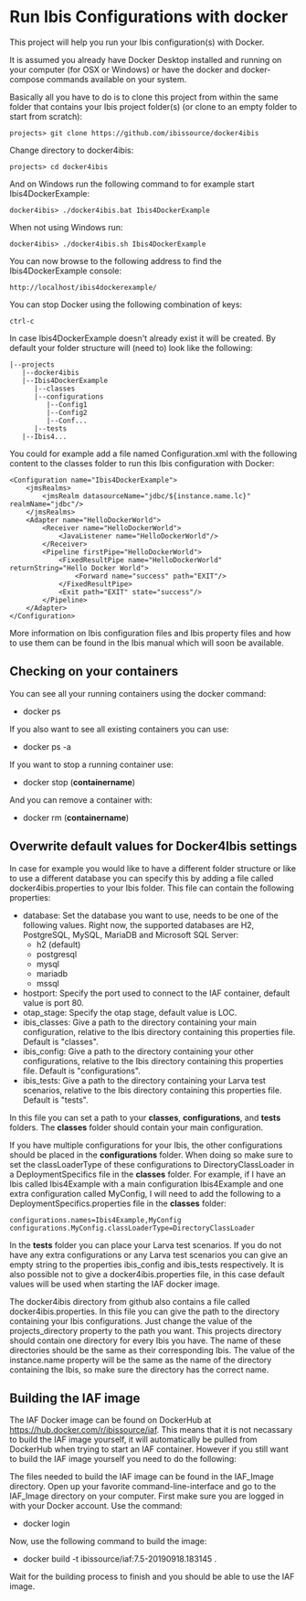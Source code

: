 # Run Ibis Configurations with docker

This project will help you run your Ibis configuration(s) with Docker.

It is assumed you already have Docker Desktop installed and running on your computer (for OSX or Windows) or have the docker and docker-compose commands available on your system.

Basically all you have to do is to clone this project from within the same folder that contains your Ibis project folder(s) (or clone to an empty folder to start from scratch):

```
projects> git clone https://github.com/ibissource/docker4ibis
```

Change directory to docker4ibis:

```
projects> cd docker4ibis
```

And on Windows run the following command to for example start Ibis4DockerExample:

```
docker4ibis> ./docker4ibis.bat Ibis4DockerExample
```

When not using Windows run:

```
docker4ibis> ./docker4ibis.sh Ibis4DockerExample
```

You can now browse to the following address to find the Ibis4DockerExample console:

```
http://localhost/ibis4dockerexample/
```

You can stop Docker using the following combination of keys: 

```
ctrl-c
```

In case Ibis4DockerExample doesn't already exist it will be created. By default your folder structure will (need to) look like the following:

```
|--projects
   |--docker4ibis
   |--Ibis4DockerExample
      |--classes
      |--configurations
         |--Config1
         |--Config2
         |--Conf...
      |--tests
   |--Ibis4...
```

You could for example add a file named Configuration.xml with the following content to the classes folder to run this Ibis configuration with Docker:

```
<Configuration name="Ibis4DockerExample">
	<jmsRealms>
		<jmsRealm datasourceName="jdbc/${instance.name.lc}" realmName="jdbc"/>
	</jmsRealms>
	<Adapter name="HelloDockerWorld">
		<Receiver name="HelloDockerWorld">
			<JavaListener name="HelloDockerWorld"/>
		</Receiver>
		<Pipeline firstPipe="HelloDockerWorld">
			<FixedResultPipe name="HelloDockerWorld" returnString="Hello Docker World">
				<Forward name="success" path="EXIT"/>
			</FixedResultPipe>
			<Exit path="EXIT" state="success"/>
		</Pipeline>
	</Adapter>
</Configuration>
```

More information on Ibis configuration files and Ibis property files and how to use them can be found in the Ibis manual which will soon be available.

## Checking on your containers

You can see all your running containers using the docker command:

- docker ps
 
If you also want to see all existing containers you can use:

- docker ps -a

If you want to stop a running container use:

- docker stop (**containername**)

And you can remove a container with:

- docker rm (**containername**)

## Overwrite default values for Docker4Ibis settings

In case for example you would like to have a different folder structure or like to use a different database you can specify this by adding a file called docker4ibis.properties to your Ibis folder. This file can contain the following properties:

 - database: Set the database you want to use, needs to be one of the following values. Right now, the supported databases are H2, PostgreSQL, MySQL, MariaDB and Microsoft SQL Server:
    - h2 (default)
    - postgresql
    - mysql
    - mariadb
    - mssql
- hostport: Specify the port used to connect to the IAF container, default value is port 80.
- otap_stage: Specify the otap stage, default value is LOC.
- ibis_classes: Give a path to the directory containing your main configuration, relative to the Ibis directory containing this properties file. Default is "classes".
- ibis_config: Give a path to the directory containing your other configurations, relative to the Ibis directory containing this properties file. Default is "configurations".
- ibis_tests: Give a path to the directory containing your Larva test scenarios, relative to the Ibis directory containing this properties file. Default is "tests".

In this file you can set a path to your **classes**, **configurations**, and **tests** folders. The **classes** folder should contain your main configuration.

If you have multiple configurations for your Ibis, the other configurations should be placed in the **configurations** folder. When doing so make sure to set the classLoaderType of these configurations to DirectoryClassLoader in a DeploymentSpecifics file in the **classes** folder. For example, if I have an Ibis called Ibis4Example with a main configuration Ibis4Example and one extra configuration called MyConfig, I will need to add the following to a DeploymentSpecifics.properties file in the **classes** folder:
```
configurations.names=Ibis4Example,MyConfig
configurations.MyConfig.classLoaderType=DirectoryClassLoader
```

In the **tests** folder you can place your Larva test scenarios.  If you do not have any extra configurations or any Larva test scenarios you can give an empty string to the properties ibis_config and ibis_tests respectively.
It is also possible not to give a docker4ibis.properties file, in this case default values will be used when starting the IAF docker image.

The docker4ibis directory from github also contains a file called docker4ibis.properties. In this file you can give the path to the directory containing your Ibis configurations. Just change the value of the projects_directory property to the path you want. This projects directory should contain one directory for every Ibis you have. The name of these directories should be the same as their corresponding Ibis. The value of the instance.name property will be the same as the name of the directory containing the Ibis, so make sure the directory has the correct name.

## Building the IAF image

The IAF Docker image can be found on DockerHub at https://hub.docker.com/r/ibissource/iaf. This means that it is not necassary to build the IAF image yourself, it will automatically be pulled from DockerHub when trying to start an IAF container. However if you still want to build the IAF image yourself you need to do the following:

The files needed to build the IAF image can be found in the IAF_Image directory. Open up your favorite command-line-interface and go to the IAF_Image directory on your computer. First make sure you are logged in with your Docker account. Use the command:

- docker login

Now, use the following command to build the image:

- docker build -t ibissource/iaf:7.5-20190918.183145 .

Wait for the building process to finish and you should be able to use the IAF image.